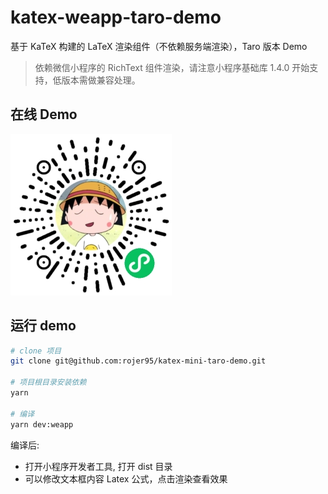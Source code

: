 # katex-weapp-taro-demo

基于 KaTeX 构建的 LaTeX 渲染组件（不依赖服务端渲染），Taro 版本 Demo

> 依赖微信小程序的 RichText 组件渲染，请注意小程序基础库 1.4.0 开始支持，低版本需做兼容处理。

## 在线 Demo

![在线 Demo](./assets/qrcode.jpg)

## 运行 demo

```bash
# clone 项目
git clone git@github.com:rojer95/katex-mini-taro-demo.git

# 项目根目录安装依赖
yarn

# 编译
yarn dev:weapp

```

编译后:

- 打开小程序开发者工具, 打开 dist 目录
- 可以修改文本框内容 Latex 公式，点击渲染查看效果
